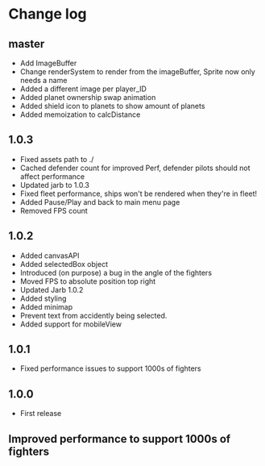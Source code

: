 # Change log
## master
- Add ImageBuffer
- Change renderSystem to render from the imageBuffer, Sprite now only needs a name
- Added a different image per player_ID
- Added planet ownership swap animation
- Added shield icon to planets to show amount of planets
- Added memoization to calcDistance
## 1.0.3
- Fixed assets path to ./
- Cached defender count for improved Perf, defender pilots should not affect performance
- Updated jarb to 1.0.3
- Fixed fleet performance, ships won't be rendered when they're in fleet!
- Added Pause/Play and back to main menu page
- Removed FPS count
## 1.0.2
- Added canvasAPI
- Added selectedBox object
- Introduced (on purpose) a bug in the angle of the fighters
- Moved FPS to absolute position top right
- Updated Jarb 1.0.2
- Added styling
- Added minimap
- Prevent text from accidently being selected.
- Added support for mobileView
## 1.0.1
- Fixed performance issues to support 1000s of fighters
## 1.0.0
- First release
## Improved performance to support 1000s of fighters